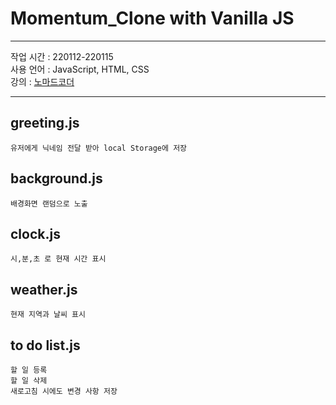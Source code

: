 # Momentum_Clone with Vanilla JS
-----

작업 시간 : 220112-220115  
사용 언어 : JavaScript, HTML, CSS  
강의 : [노마드코더](https://nomadcoders.co/)

-----
## greeting.js
```
유저에게 닉네임 전달 받아 local Storage에 저장
```

## background.js
```
배경화면 랜덤으로 노출
```

## clock.js
```
시,분,초 로 현재 시간 표시
```

## weather.js
```
현재 지역과 날씨 표시
```

## to do list.js
```
할 일 등록 
할 일 삭제 
새로고침 시에도 변경 사항 저장
```

